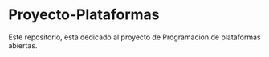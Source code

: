 # Proyecto-Plataformas
Este repositorio, esta dedicado al proyecto de Programacion de plataformas abiertas.
